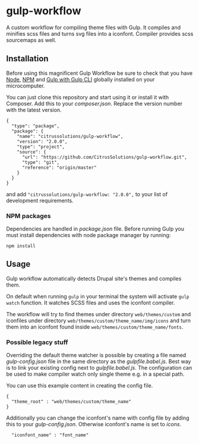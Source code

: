 # gulp-workflow
A custom workflow for compiling theme files with Gulp. It compiles and minifies scss files and turns svg files into a iconfont. Compiler provides scss sourcemaps as well.

## Installation
Before using this magnificent Gulp Workflow be sure to check that you have [Node](https://nodejs.org/), [NPM](https://www.npmjs.com/) and [Gulp with Gulp CLI](https://gulpjs.com/) globally installed on your microcomputer.

You can just clone this repository and start using it or install it with Composer. Add this to your _composer.json_. Replace the version number with the latest version.
```
{
  "type": "package",
  "package": {
    "name": "citrussolutions/gulp-workflow",
    "version": "2.0.0",
    "type": "project",
    "source": {
      "url": "https://github.com/CitrusSolutions/gulp-workflow.git",
      "type": "git",
      "reference": "origin/master"
    }
  }
}
```

and add `"citrussolutions/gulp-workflow: "2.0.0",` to your list of development requirements.

### NPM packages
Dependencies are handled in _package.json_ file. Before running Gulp you must install dependencies with node package manager by running:
```
npm install
```

## Usage
Gulp workflow automatically detects Drupal site's themes and compiles them.

On default when running `gulp` in your terminal the system will activate `gulp watch` function. It watches SCSS files and uses the iconfont compiler.

The workflow will try to find themes under directory `web/themes/custom` and iconfiles under directory `web/themes/custom/theme_name/img/icons` and turn them into an iconfont found inside `web/themes/custom/theme_name/fonts`.

### Possible legacy stuff

Overriding the default theme watcher is possible by creating a file named _gulp-config.json_ file in the same directory as the _gulpfile.babel.js_. Best way is to link your existing config next to _gulpfile.babel.js_. The configuration can be used to make compiler watch only single theme e.g. in a special path.

You can use this example content in creating the config file.
```
{
  "theme_root" : "web/themes/custom/theme_name"
}
```

Additionally you can change the iconfont's name with config file by adding this to your _gulp-config.json_. Otherwise iconfont's name is set to _icons_.

```
  "iconfont_name" : "font_name"
```
